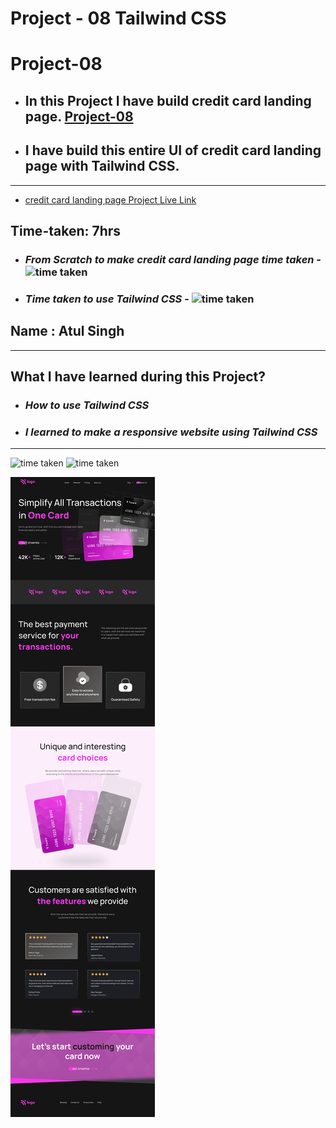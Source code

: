 # Project - 08 Tailwind CSS

# Project-08

- ## In this Project I have build credit card landing page. [Project-08](https://fsjs2-27th-nov-project-07-tailwind.netlify.app/) 

- ## I have build this entire UI of credit card landing page with Tailwind CSS.

---

- [credit card landing page Project Live Link](https://fsjs2-27th-nov-project-07-tailwind.netlify.app/)

## Time-taken: 7hrs

- ### _From Scratch to make credit card landing page time taken_ - ![time taken](https://img.shields.io/badge/2-hrs-yellowgreen)

- ### _Time taken to use Tailwind CSS_ - ![time taken](https://img.shields.io/badge/05-hrs-orange)

## Name : Atul Singh

---

## What I have learned during this Project?

- ### _How to use Tailwind CSS_

- ### _I learned to make a responsive website using Tailwind CSS_

---

![time taken](https://img.shields.io/badge/Project-08-green) ![time taken](https://img.shields.io/badge/CreditCard%20Landing%20Page-Tailwind%20%26%20CSS-orange)




![Project 1](./Credit%20card%20landing%20page.png)
